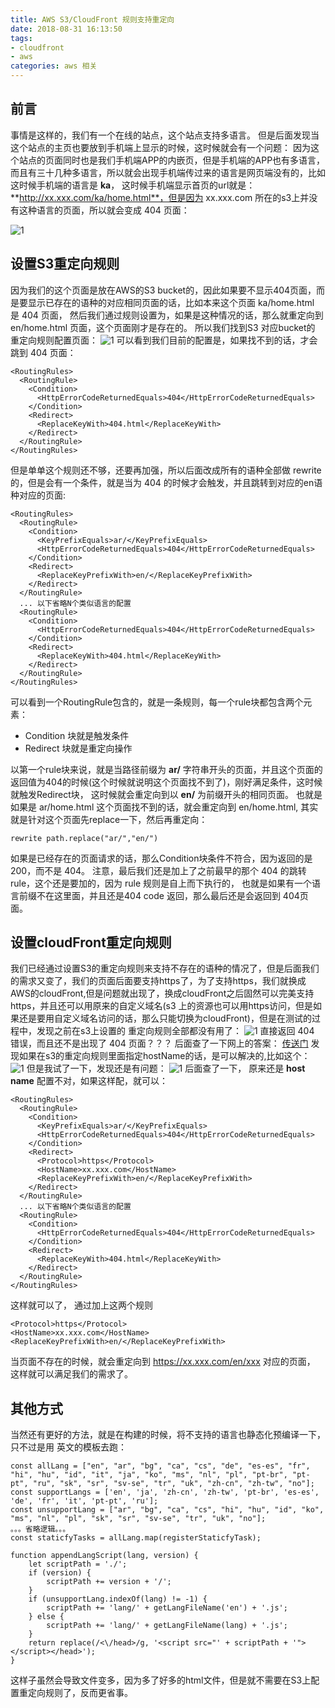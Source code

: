 ```yaml
---
title: AWS S3/CloudFront 规则支持重定向
date: 2018-08-31 16:13:50
tags: 
- cloudfront
- aws
categories: aws 相关
---
```

## 前言
事情是这样的，我们有一个在线的站点，这个站点支持多语言。 但是后面发现当这个站点的主页也要放到手机端上显示的时候，这时候就会有一个问题：
因为这个站点的页面同时也是我们手机端APP的内嵌页，但是手机端的APP也有多语言，而且有三十几种多语言，所以就会出现手机端传过来的语言是网页端没有的，比如这时候手机端的语言是 **ka**， 这时候手机端显示首页的url就是： **http://xx.xxx.com/ka/home.html**，但是因为 xx.xxx.com 所在的s3上并没有这种语言的页面，所以就会变成 404 页面：
<!--more-->
![1](aws-s3-cloudfront-rule-redirection/1.png)
## 设置S3重定向规则
因为我们的这个页面是放在AWS的S3 bucket的，因此如果要不显示404页面，而是要显示已存在的语种的对应相同页面的话，比如本来这个页面 ka/home.html 是 404 页面， 然后我们通过规则设置为，如果是这种情况的话，那么就重定向到 en/home.html 页面，这个页面刚才是存在的。
所以我们找到S3 对应bucket的 重定向规则配置页面：
![1](aws-s3-cloudfront-rule-redirection/2.png)
可以看到我们目前的配置是，如果找不到的话，才会跳到 404 页面：
```
<RoutingRules>
  <RoutingRule>
    <Condition>
      <HttpErrorCodeReturnedEquals>404</HttpErrorCodeReturnedEquals>
    </Condition>
    <Redirect>
      <ReplaceKeyWith>404.html</ReplaceKeyWith>
    </Redirect>
  </RoutingRule>
</RoutingRules>
```
但是单单这个规则还不够，还要再加强，所以后面改成所有的语种全部做 rewrite的，但是会有一个条件，就是当为 404 的时候才会触发，并且跳转到对应的en语种对应的页面:
```
<RoutingRules>
  <RoutingRule>
    <Condition>
      <KeyPrefixEquals>ar/</KeyPrefixEquals>
      <HttpErrorCodeReturnedEquals>404</HttpErrorCodeReturnedEquals>
    </Condition>
    <Redirect>
      <ReplaceKeyPrefixWith>en/</ReplaceKeyPrefixWith>
    </Redirect>
  </RoutingRule>
  ... 以下省略N个类似语言的配置
  <RoutingRule>
    <Condition>
      <HttpErrorCodeReturnedEquals>404</HttpErrorCodeReturnedEquals>
    </Condition>
    <Redirect>
      <ReplaceKeyWith>404.html</ReplaceKeyWith>
    </Redirect>
  </RoutingRule>
</RoutingRules>
```
可以看到一个RoutingRule包含的，就是一条规则，每一个rule块都包含两个元素：
- Condition 块就是触发条件
- Redirect 块就是重定向操作

以第一个rule块来说，就是当路径前缀为 **ar/** 字符串开头的页面，并且这个页面的返回值为404的时候(这个时候就说明这个页面找不到了)，刚好满足条件，这时候就触发Redirect块， 这时候就会重定向到以 **en/** 为前缀开头的相同页面。
也就是如果是 ar/home.html 这个页面找不到的话，就会重定向到 en/home.html, 其实就是针对这个页面先replace一下，然后再重定向：
```
rewrite path.replace("ar/","en/")
```
如果是已经存在的页面请求的话，那么Condition块条件不符合，因为返回的是 200，而不是 404。
注意，最后我们还是加上了之前最早的那个 404 的跳转rule，这个还是要加的，因为 rule 规则是自上而下执行的， 也就是如果有一个语言前缀不在这里面，并且还是404 code 返回，那么最后还是会返回到 404页面。
## 设置cloudFront重定向规则
我们已经通过设置S3的重定向规则来支持不存在的语种的情况了，但是后面我们的需求又变了，我们的页面后面要支持https了，为了支持https，我们就换成AWS的cloudFront,但是问题就出现了，换成cloudFront之后固然可以完美支持https，并且还可以用原来的自定义域名(s3 上的资源也可以用https访问，但是如果还是要用自定义域名访问的话，那么只能切换为cloudFront)，但是在测试的过程中，发现之前在s3上设置的 重定向规则全部都没有用了：
![1](aws-s3-cloudfront-rule-redirection/3.png)
直接返回 404 错误，而且还不是出现了 404 页面？？？
后面查了一下网上的答案： [传送门](https://serverfault.com/questions/450940/why-s3-website-redirect-location-is-not-followed-by-cloudfront)
发现如果在s3的重定向规则里面指定hostName的话，是可以解决的,比如这个：
![1](aws-s3-cloudfront-rule-redirection/4.png)
但是我试了一下，发现还是有问题：
![1](aws-s3-cloudfront-rule-redirection/5.png)
后面查了一下， 原来还是 **host name** 配置不对，如果这样配，就可以：
```
<RoutingRules>
  <RoutingRule>
    <Condition>
      <KeyPrefixEquals>ar/</KeyPrefixEquals>
      <HttpErrorCodeReturnedEquals>404</HttpErrorCodeReturnedEquals>
    </Condition>
    <Redirect>
      <Protocol>https</Protocol>
      <HostName>xx.xxx.com</HostName>
      <ReplaceKeyPrefixWith>en/</ReplaceKeyPrefixWith>
    </Redirect>
  </RoutingRule>
  ... 以下省略N个类似语言的配置
  <RoutingRule>
    <Condition>
      <HttpErrorCodeReturnedEquals>404</HttpErrorCodeReturnedEquals>
    </Condition>
    <Redirect>
      <ReplaceKeyWith>404.html</ReplaceKeyWith>
    </Redirect>
  </RoutingRule>
</RoutingRules>
```
这样就可以了， 通过加上这两个规则
```
<Protocol>https</Protocol>
<HostName>xx.xxx.com</HostName>
<ReplaceKeyPrefixWith>en/</ReplaceKeyPrefixWith>
```
当页面不存在的时候，就会重定向到  https://xx.xxx.com/en/xxx 对应的页面，
这样就可以满足我们的需求了。
## 其他方式
当然还有更好的方法，就是在构建的时候，将不支持的语言也静态化预编译一下， 只不过是用 英文的模板去跑：
```
const allLang = ["en", "ar", "bg", "ca", "cs", "de", "es-es", "fr", "hi", "hu", "id", "it", "ja", "ko", "ms", "nl", "pl", "pt-br", "pt-pt", "ru", "sk", "sr", "sv-se", "tr", "uk", "zh-cn", "zh-tw", "no"];
const supportLangs = ['en', 'ja', 'zh-cn', 'zh-tw', 'pt-br', 'es-es', 'de', 'fr', 'it', 'pt-pt', 'ru'];
const unsupportLang = ["ar", "bg", "ca", "cs", "hi", "hu", "id", "ko", "ms", "nl", "pl", "sk", "sr", "sv-se", "tr", "uk", "no"];
。。。省略逻辑。。。
const staticfyTasks = allLang.map(registerStaticfyTask);

function appendLangScript(lang, version) {
    let scriptPath = './';
    if (version) {
        scriptPath += version + '/';
    }
    if (unsupportLang.indexOf(lang) != -1) {
        scriptPath += 'lang/' + getLangFileName('en') + '.js';
    } else {
        scriptPath += 'lang/' + getLangFileName(lang) + '.js';
    }
    return replace(/<\/head>/g, '<script src="' + scriptPath + '"></script></head>');
}
```
这样子虽然会导致文件变多，因为多了好多的html文件，但是就不需要在S3上配置重定向规则了，反而更省事。
